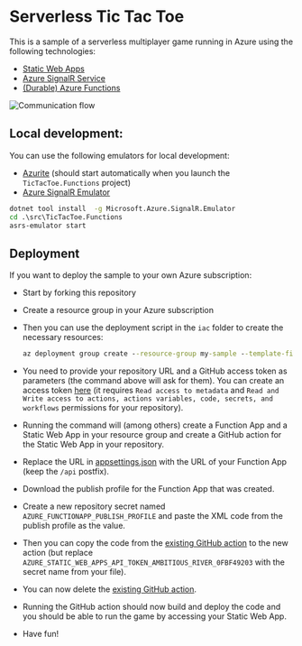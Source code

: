 # Serverless Tic Tac Toe

This is a sample of a serverless multiplayer game running in Azure using the following technologies:

* [Static Web Apps](https://azure.microsoft.com/en-us/products/app-service/static)
* [Azure SignalR Service](https://azure.microsoft.com/en-us/products/signalr-service)
* [(Durable) Azure Functions](https://learn.microsoft.com/en-us/azure/azure-functions/durable/durable-functions-overview?tabs=csharp-inproc)

![Communication flow](https://www.websequencediagrams.com/cgi-bin/cdraw?lz=Q2xpZW50LT5GdW5jdGlvbnM6IFtTaWduYWxSXSBDcmVhdGVHYW1lCgAXCS0-T3JjaGVzdHJhdG9yOiBTY2hlZHVsZU5ld0luc3RhbmNlKGNvbm5lAEoFSWQpCm5vdGUgcmlnaHQgb2YgADAOAFwGIGdhbWUKAEwMAIEDDkFjdGl2aXR5XTogSm9pbkdhbQBWDiwAPAVJZCkAgRsMAIFUBjogR2FtZUpvaW5lZCgAIAYsICJYIgB5HldhaXRGb3JFdmVudCgiUGxheWVyAD4GIikKAIIWHQCBFwkAgH8TAIIrDlJhaXNlAE4ULCAAgjIOAIEta08AgXkfU3RhcnQAgwMrVXBkYXQAgXcVAIMWCAAXCykKCmxvb3Agd2hpbGUgIWdhbWUuSXNPdmVyAIMBK01vdmUAgwQgTWFrZU1vdgCCdS8AVQUAgwwQAIVAHACBdwYAgVRaZW5kCg&s=default)


## Local development: 

You can use the following emulators for local development:
* [Azurite](https://learn.microsoft.com/en-us/azure/storage/common/storage-use-azurite?tabs=visual-studio) (should start automatically when you launch the `TicTacToe.Functions` project)
* [Azure SignalR Emulator](https://github.com/Azure/azure-signalr/blob/dev/docs/emulator.md)

```cmd
dotnet tool install  -g Microsoft.Azure.SignalR.Emulator
cd .\src\TicTacToe.Functions
asrs-emulator start
```

## Deployment

If you want to deploy the sample to your own Azure subscription:

* Start by forking this repository

* Create a resource group in your Azure subscription

* Then you can use the deployment script in the `iac` folder to create the necessary resources:

    ```cmd
    az deployment group create --resource-group my-sample --template-file iac/main.bicep --name samples-serverless-tictactoe
    ```

* You need to provide your repository URL and a GitHub access token as parameters (the command above will ask for them). You can create an access token [here](https://github.com/settings/tokens?type=beta) (it requires `Read access to metadata` and `Read and Write access to actions, actions variables, code, secrets, and workflows` permissions for your repository).

* Running the command will (among others) create a Function App and a Static Web App in your resource group and create a GitHub action for the Static Web App in your repository.

* Replace the URL in [appsettings.json](src/TicTacToe/TicTacToe.Blazor/wwwroot/appsettings.json) with the URL of your Function App (keep the `/api` postfix).

* Download the publish profile for the Function App that was created.

* Create a new repository secret named `AZURE_FUNCTIONAPP_PUBLISH_PROFILE` and paste the XML code from the publish profile as the value.

* Then you can copy the code from the [existing GitHub action](.github/workflows/azure-static-web-apps-red-water-002751303.yml) to the new action (but replace `AZURE_STATIC_WEB_APPS_API_TOKEN_AMBITIOUS_RIVER_0FBF49203` with the secret name from your file).

* You can now delete the [existing GitHub action](.github/workflows/azure-static-web-apps-red-water-002751303.yml).

* Running the GitHub action should now build and deploy the code and you should be able to run the game by accessing your Static Web App.

* Have fun!